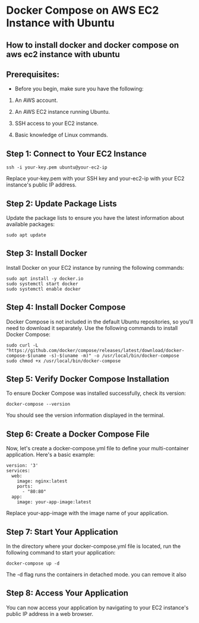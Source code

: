 # Docker Compose on AWS EC2 Instance with Ubuntu
How to install docker and docker compose on aws ec2 instance with ubuntu
---

## Prerequisites:

- Before you begin, make sure you have the following:

1. An AWS account.

2. An AWS EC2 instance running Ubuntu.

3. SSH access to your EC2 instance.

4. Basic knowledge of Linux commands.


## Step 1: Connect to Your EC2 Instance
```shell
ssh -i your-key.pem ubuntu@your-ec2-ip
```
Replace your-key.pem with your SSH key and your-ec2-ip with your EC2 instance's public IP address.

## Step 2: Update Package Lists
Update the package lists to ensure you have the latest information about available packages:
```shell
sudo apt update
```

## Step 3: Install Docker
Install Docker on your EC2 instance by running the following commands:
```shell
sudo apt install -y docker.io
sudo systemctl start docker
sudo systemctl enable docker
```

## Step 4: Install Docker Compose
Docker Compose is not included in the default Ubuntu repositories, so you'll need to download it separately. Use the following commands to install Docker Compose:
```shell
sudo curl -L "https://github.com/docker/compose/releases/latest/download/docker-compose-$(uname -s)-$(uname -m)" -o /usr/local/bin/docker-compose
sudo chmod +x /usr/local/bin/docker-compose
```

## Step 5: Verify Docker Compose Installation
To ensure Docker Compose was installed successfully, check its version:
```shell
docker-compose --version
```
You should see the version information displayed in the terminal.

## Step 6: Create a Docker Compose File
Now, let's create a docker-compose.yml file to define your multi-container application. Here's a basic example:
```shell
version: '3'
services:
  web:
    image: nginx:latest
    ports:
      - "80:80"
  app:
    image: your-app-image:latest

```
Replace your-app-image with the image name of your application.

## Step 7: Start Your Application
In the directory where your docker-compose.yml file is located, run the following command to start your application:
```shell
docker-compose up -d
```
The -d flag runs the containers in detached mode. you can remove it also

## Step 8: Access Your Application
You can now access your application by navigating to your EC2 instance's public IP address in a web browser.


